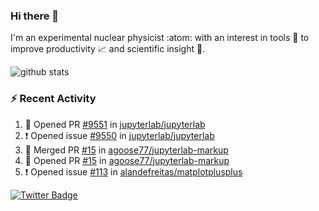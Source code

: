 ### Hi there 👋 

I'm an experimental nuclear physicist :atom: with an interest in tools :wrench: to improve productivity :chart_with_upwards_trend: and scientific insight :telescope:.

![github stats](https://github-readme-stats.vercel.app/api?username=agoose77&show_icons=true&hide_rank=true&hide_title=true&bg_color=30,e76445,904e95&text_color=efe3ec&icon_color=efe3ec)
<!--
**agoose77/agoose77** is a ✨ _special_ ✨ repository because its `README.md` (this file) appears on your GitHub profile.

Here are some ideas to get you started:

- 🔭 I’m currently working on ...
- 🌱 I’m currently learning ...
- 👯 I’m looking to collaborate on ...
- 🤔 I’m looking for help with ...
- 💬 Ask me about ...
- 📫 How to reach me: ...
- 😄 Pronouns: ...
- ⚡ Fun fact: ...
-->

### :zap: Recent Activity
<!--START_SECTION:activity-->
1. 💪 Opened PR [#9551](https://github.com/jupyterlab/jupyterlab/pull/9551) in [jupyterlab/jupyterlab](https://github.com/jupyterlab/jupyterlab)
2. ❗️ Opened issue [#9550](https://github.com/jupyterlab/jupyterlab/issues/9550) in [jupyterlab/jupyterlab](https://github.com/jupyterlab/jupyterlab)
3. 🎉 Merged PR [#15](https://github.com/agoose77/jupyterlab-markup/pull/15) in [agoose77/jupyterlab-markup](https://github.com/agoose77/jupyterlab-markup)
4. 💪 Opened PR [#15](https://github.com/agoose77/jupyterlab-markup/pull/15) in [agoose77/jupyterlab-markup](https://github.com/agoose77/jupyterlab-markup)
5. ❗️ Opened issue [#113](https://github.com/alandefreitas/matplotplusplus/issues/113) in [alandefreitas/matplotplusplus](https://github.com/alandefreitas/matplotplusplus)
<!--END_SECTION:activity-->


[![Twitter Badge](https://img.shields.io/twitter/follow/agoose77?style=flat-square&logo=Twitter&logoColor=white&color=cornflowerblue)](https://twitter.com/agoose77)

